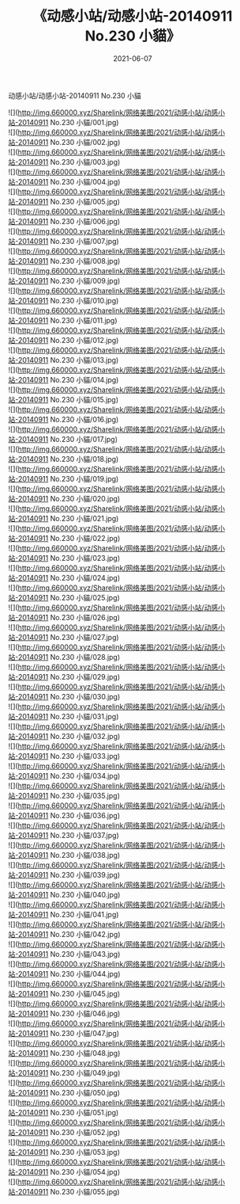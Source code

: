 ﻿---
layout: post
title:  《动感小站/动感小站-20140911 No.230 小貓》
date:   2021-06-07
img: http://img.660000.xyz/Sharelink/网络美图/2021/动感小站/动感小站-20140911 No.230 小貓/000.jpg
categories: [美女, 清纯, 唯美]
---

动感小站/动感小站-20140911 No.230 小貓

 ![](http://img.660000.xyz/Sharelink/网络美图/2021/动感小站/动感小站-20140911 No.230 小貓/001.jpg) <br>![](http://img.660000.xyz/Sharelink/网络美图/2021/动感小站/动感小站-20140911 No.230 小貓/002.jpg) <br>![](http://img.660000.xyz/Sharelink/网络美图/2021/动感小站/动感小站-20140911 No.230 小貓/003.jpg) <br>![](http://img.660000.xyz/Sharelink/网络美图/2021/动感小站/动感小站-20140911 No.230 小貓/004.jpg) <br>![](http://img.660000.xyz/Sharelink/网络美图/2021/动感小站/动感小站-20140911 No.230 小貓/005.jpg) <br>![](http://img.660000.xyz/Sharelink/网络美图/2021/动感小站/动感小站-20140911 No.230 小貓/006.jpg) <br>![](http://img.660000.xyz/Sharelink/网络美图/2021/动感小站/动感小站-20140911 No.230 小貓/007.jpg) <br>![](http://img.660000.xyz/Sharelink/网络美图/2021/动感小站/动感小站-20140911 No.230 小貓/008.jpg) <br>![](http://img.660000.xyz/Sharelink/网络美图/2021/动感小站/动感小站-20140911 No.230 小貓/009.jpg) <br>![](http://img.660000.xyz/Sharelink/网络美图/2021/动感小站/动感小站-20140911 No.230 小貓/010.jpg) <br>![](http://img.660000.xyz/Sharelink/网络美图/2021/动感小站/动感小站-20140911 No.230 小貓/011.jpg) <br>![](http://img.660000.xyz/Sharelink/网络美图/2021/动感小站/动感小站-20140911 No.230 小貓/012.jpg) <br>![](http://img.660000.xyz/Sharelink/网络美图/2021/动感小站/动感小站-20140911 No.230 小貓/013.jpg) <br>![](http://img.660000.xyz/Sharelink/网络美图/2021/动感小站/动感小站-20140911 No.230 小貓/014.jpg) <br>![](http://img.660000.xyz/Sharelink/网络美图/2021/动感小站/动感小站-20140911 No.230 小貓/015.jpg) <br>![](http://img.660000.xyz/Sharelink/网络美图/2021/动感小站/动感小站-20140911 No.230 小貓/016.jpg) <br>![](http://img.660000.xyz/Sharelink/网络美图/2021/动感小站/动感小站-20140911 No.230 小貓/017.jpg) <br>![](http://img.660000.xyz/Sharelink/网络美图/2021/动感小站/动感小站-20140911 No.230 小貓/018.jpg) <br>![](http://img.660000.xyz/Sharelink/网络美图/2021/动感小站/动感小站-20140911 No.230 小貓/019.jpg) <br>![](http://img.660000.xyz/Sharelink/网络美图/2021/动感小站/动感小站-20140911 No.230 小貓/020.jpg) <br>![](http://img.660000.xyz/Sharelink/网络美图/2021/动感小站/动感小站-20140911 No.230 小貓/021.jpg) <br>![](http://img.660000.xyz/Sharelink/网络美图/2021/动感小站/动感小站-20140911 No.230 小貓/022.jpg) <br>![](http://img.660000.xyz/Sharelink/网络美图/2021/动感小站/动感小站-20140911 No.230 小貓/023.jpg) <br>![](http://img.660000.xyz/Sharelink/网络美图/2021/动感小站/动感小站-20140911 No.230 小貓/024.jpg) <br>![](http://img.660000.xyz/Sharelink/网络美图/2021/动感小站/动感小站-20140911 No.230 小貓/025.jpg) <br>![](http://img.660000.xyz/Sharelink/网络美图/2021/动感小站/动感小站-20140911 No.230 小貓/026.jpg) <br>![](http://img.660000.xyz/Sharelink/网络美图/2021/动感小站/动感小站-20140911 No.230 小貓/027.jpg) <br>![](http://img.660000.xyz/Sharelink/网络美图/2021/动感小站/动感小站-20140911 No.230 小貓/028.jpg) <br>![](http://img.660000.xyz/Sharelink/网络美图/2021/动感小站/动感小站-20140911 No.230 小貓/029.jpg) <br>![](http://img.660000.xyz/Sharelink/网络美图/2021/动感小站/动感小站-20140911 No.230 小貓/030.jpg) <br>![](http://img.660000.xyz/Sharelink/网络美图/2021/动感小站/动感小站-20140911 No.230 小貓/031.jpg) <br>![](http://img.660000.xyz/Sharelink/网络美图/2021/动感小站/动感小站-20140911 No.230 小貓/032.jpg) <br>![](http://img.660000.xyz/Sharelink/网络美图/2021/动感小站/动感小站-20140911 No.230 小貓/033.jpg) <br>![](http://img.660000.xyz/Sharelink/网络美图/2021/动感小站/动感小站-20140911 No.230 小貓/034.jpg) <br>![](http://img.660000.xyz/Sharelink/网络美图/2021/动感小站/动感小站-20140911 No.230 小貓/035.jpg) <br>![](http://img.660000.xyz/Sharelink/网络美图/2021/动感小站/动感小站-20140911 No.230 小貓/036.jpg) <br>![](http://img.660000.xyz/Sharelink/网络美图/2021/动感小站/动感小站-20140911 No.230 小貓/037.jpg) <br>![](http://img.660000.xyz/Sharelink/网络美图/2021/动感小站/动感小站-20140911 No.230 小貓/038.jpg) <br>![](http://img.660000.xyz/Sharelink/网络美图/2021/动感小站/动感小站-20140911 No.230 小貓/039.jpg) <br>![](http://img.660000.xyz/Sharelink/网络美图/2021/动感小站/动感小站-20140911 No.230 小貓/040.jpg) <br>![](http://img.660000.xyz/Sharelink/网络美图/2021/动感小站/动感小站-20140911 No.230 小貓/041.jpg) <br>![](http://img.660000.xyz/Sharelink/网络美图/2021/动感小站/动感小站-20140911 No.230 小貓/042.jpg) <br>![](http://img.660000.xyz/Sharelink/网络美图/2021/动感小站/动感小站-20140911 No.230 小貓/043.jpg) <br>![](http://img.660000.xyz/Sharelink/网络美图/2021/动感小站/动感小站-20140911 No.230 小貓/044.jpg) <br>![](http://img.660000.xyz/Sharelink/网络美图/2021/动感小站/动感小站-20140911 No.230 小貓/045.jpg) <br>![](http://img.660000.xyz/Sharelink/网络美图/2021/动感小站/动感小站-20140911 No.230 小貓/046.jpg) <br>![](http://img.660000.xyz/Sharelink/网络美图/2021/动感小站/动感小站-20140911 No.230 小貓/047.jpg) <br>![](http://img.660000.xyz/Sharelink/网络美图/2021/动感小站/动感小站-20140911 No.230 小貓/048.jpg) <br>![](http://img.660000.xyz/Sharelink/网络美图/2021/动感小站/动感小站-20140911 No.230 小貓/049.jpg) <br>![](http://img.660000.xyz/Sharelink/网络美图/2021/动感小站/动感小站-20140911 No.230 小貓/050.jpg) <br>![](http://img.660000.xyz/Sharelink/网络美图/2021/动感小站/动感小站-20140911 No.230 小貓/051.jpg) <br>![](http://img.660000.xyz/Sharelink/网络美图/2021/动感小站/动感小站-20140911 No.230 小貓/052.jpg) <br>![](http://img.660000.xyz/Sharelink/网络美图/2021/动感小站/动感小站-20140911 No.230 小貓/053.jpg) <br>![](http://img.660000.xyz/Sharelink/网络美图/2021/动感小站/动感小站-20140911 No.230 小貓/054.jpg) <br>![](http://img.660000.xyz/Sharelink/网络美图/2021/动感小站/动感小站-20140911 No.230 小貓/055.jpg) <br>